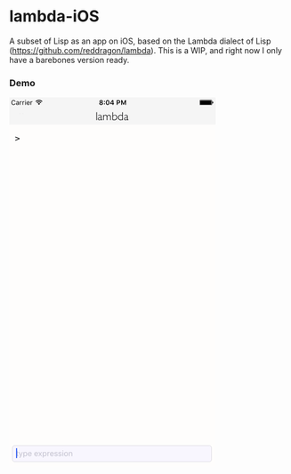 # lambda-iOS
A subset of Lisp as an app on iOS, based on the Lambda dialect of Lisp (https://github.com/reddragon/lambda). This is a WIP, and right now I only have a barebones version ready.


### Demo
![A Walkthrough](demo.gif)
